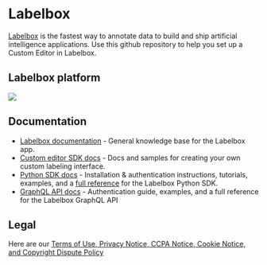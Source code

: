 # Labelbox
[Labelbox](https://www.labelbox.com/) is the fastest way to annotate data to build and ship artificial intelligence applications. Use this github repository to help you set up a Custom Editor in Labelbox.

## Labelbox platform
![](https://files.readme.io/a16e8c0-Screen_Shot_2022-08-29_at_12.20.15_AM.png)

## Documentation
* [Labelbox documentation](https://docs.labelbox.com/) - General knowledge base for the Labelbox app.
* [Custom editor SDK docs](https://github.com/Labelbox/labelbox/tree/master/custom-interfaces) - Docs and samples for creating your own custom labeling interface.
* [Python SDK docs](https://docs.labelbox.com/reference/installation-authentication) - Installation & authentication instructions, tutorials, examples, and a [full reference](https://labelbox-python.readthedocs.io/en/latest/) for the Labelbox Python SDK.
* [GraphQL API docs](https://docs.labelbox.com/reference/annotation-counts) - Authentication guide, examples, and a full reference for the Labelbox GraphQL API

## Legal
Here are our [Terms of Use, Privacy Notice, CCPA Notice, Cookie Notice, and Copyright Dispute Policy](https://docs.labelbox.com/en/legal)
